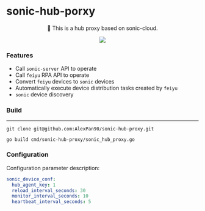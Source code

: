 # sonic-hub-porxy

<p align="center">🎉 This is a hub proxy based on sonic-cloud.</p>

<p align="center">
  <a href="#">  
    <img src="https://img.shields.io/badge/platform-windows|macosx|linux-success">
  </a>
</p>

### Features

- Call `sonic-server` API to operate
- Call `feiyu` RPA API to operate
- Convert `feiyu` devices to `sonic` devices
- Automatically execute device distribution tasks created by `feiyu`
- `sonic` device discovery

### Build

<hr />

```shell
git clone git@github.com:AlexPan90/sonic-hub-proxy.git

go build cmd/sonic-hub-proxy/sonic_hub_proxy.go
```

### Configuration

Configuration parameter description:
```yaml
sonic_device_conf:
  hub_agent_key: 1
  reload_interval_seconds: 30
  monitor_interval_seconds: 10
  heartbeat_interval_seconds: 5
```
